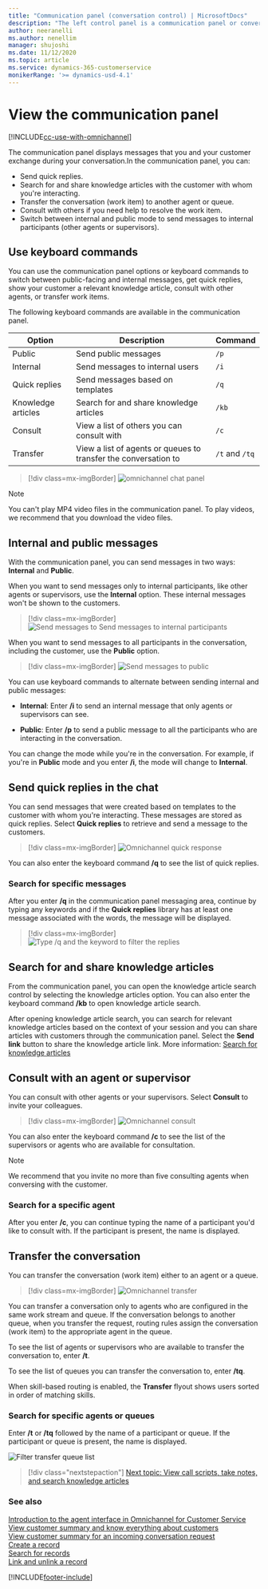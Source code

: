 ```yaml
---
title: "Communication panel (conversation control) | MicrosoftDocs"
description: "The left control panel is a communication panel or conversation control that hosts the messages that you exchange with customers. The communication panel provides various options like quick replies, consult, transfer, and internal and public message modes."
author: neeranelli
ms.author: nenellim
manager: shujoshi
ms.date: 11/12/2020
ms.topic: article
ms.service: dynamics-365-customerservice
monikerRange: '>= dynamics-usd-4.1'
---
```

# View the communication panel

[!INCLUDE[cc-use-with-omnichannel](../../includes/cc-use-with-omnichannel.md)]

The communication panel displays messages that you and your customer exchange during your conversation.In the communication panel, you can:

- Send quick replies.
- Search for and share knowledge articles with the customer with whom you're interacting.
- Transfer the conversation (work item) to another agent or queue.
- Consult with others if you need help to resolve the work item.
- Switch between internal and public mode to send messages to internal participants (other agents or supervisors).

## Use keyboard commands

You can use the communication panel options or keyboard commands to switch between public-facing and internal messages, get quick replies, show your customer a relevant knowledge article, consult with other agents, or transfer work items.

The following keyboard commands are available in the communication panel.
 
 | Option           | Description                                   |  Command |
 |------------------|-----------------------------------------------|-----------|
 | Public           | Send public messages | `/p` |
 | Internal         | Send messages to internal users | `/i` |
 | Quick replies    | Send messages based on templates  | `/q` |
 | Knowledge articles | Search for and share knowledge articles | `/kb` |
 | Consult          | View a list of others you can consult with | `/c` |
 | Transfer         | View a list of agents or queues to transfer the conversation to | `/t` and `/tq` |

> [!div class=mx-imgBorder]
> ![omnichannel chat panel](../media/oc-usd-chat-control-left-panel.png "Omnichannel chat panel")   

> [!NOTE]
> You can't play MP4 video files in the communication panel. To play videos, we recommend that you download the video files.

## Internal and public messages

With the communication panel, you can send messages in two ways: **Internal** and **Public**. 

When you want to send messages only to internal participants, like other agents or supervisors, use the **Internal** option. These internal messages won't be shown to the customers.

> [!div class=mx-imgBorder]
> ![Send messages to Send messages to internal participants](../media/oc-usd-cc-internal-message.png "Send messages to internal participants")

When you want to send messages to all participants in the conversation, including the customer, use the **Public** option.

> [!div class=mx-imgBorder]
> ![Send messages to public](../media/oc-usd-cc-public-message.png "Send messages to public")

You can use keyboard commands to alternate between sending internal and public messages:

- **Internal**: Enter **/i** to send an internal message that only agents or supervisors can see.

- **Public**: Enter **/p** to send a public message to all the participants who are interacting in the conversation.

You can change the mode while you're in the conversation. For example, if you're in **Public** mode and you enter **/i**, the mode will change to **Internal**.

## Send quick replies in the chat

You can send messages that were created based on templates to the customer with whom you're interacting. These messages are stored as quick replies. Select **Quick replies** to retrieve and send a message to the customers.

> [!div class=mx-imgBorder]
>![Omnichannel quick response](../media/oc-usd-cc-quick-replies.png "Omnichannel quick response")

You can also enter the keyboard command **/q** to see the list of quick replies.

### Search for specific messages

After you enter **/q** in the communication panel messaging area, continue by typing any keywords and if the **Quick replies** library has at least one message associated with the words, the message will be displayed.

 > [!div class=mx-imgBorder] 
 > ![Type /q and the keyword to filter the replies](../media/oc-usd-send-quick-replies-filter.png "Filter replies") 

## Search for and share knowledge articles

From the communication panel, you can open the knowledge article search control by selecting the knowledge articles option. You can also enter the keyboard command **/kb** to open knowledge article search.

After opening knowledge article search, you can search for relevant knowledge articles based on the context of your session and you can share articles with customers through the communication panel. Select the **Send link** button to share the knowledge article link. More information: [Search for knowledge articles](right-control-panel.md#search-for-knowledge-articles)

## Consult with an agent or supervisor

You can consult with other agents or your supervisors. Select **Consult** to invite your colleagues.

> [!div class=mx-imgBorder]
>![Omnichannel consult](../media/oc-usd-cc-consult.png "Omnichannel consult")  

You can also enter the keyboard command **/c** to see the list of the supervisors or agents who are available for consultation. 

> [!Note]
> We recommend that you invite no more than five consulting agents when conversing with the customer.

### Search for a specific agent

After you enter **/c**, you can continue typing the name of a participant you'd like to consult with. If the participant is present, the name is displayed.

## Transfer the conversation

You can transfer the conversation (work item) either to an agent or a queue.

> [!div class=mx-imgBorder]
>![Omnichannel transfer](../media/oc-usd-cc-transfer.png "Omnichannel transfer")

You can transfer a conversation only to agents who are configured in the same work stream and queue. If the conversation belongs to another queue, when you transfer the request, routing rules assign the conversation (work item) to the appropriate agent in the queue.

To see the list of agents or supervisors who are available to transfer the conversation to, enter **/t**.

To see the list of queues you can transfer the conversation to, enter **/tq**.

When skill-based routing is enabled, the **Transfer** flyout shows users sorted in order of matching skills.

### Search for specific agents or queues

Enter **/t** or **/tq** followed by the name of a participant or queue. If the participant or queue is present, the name is displayed.

![Filter transfer queue list](../media/oc-usd-cc-transfer-queue-filter.png "Filter transfer queue list")

> [!div class="nextstepaction"]
> [Next topic: View call scripts, take notes, and search knowledge articles](right-control-panel.md)

### See also

[Introduction to the agent interface in Omnichannel for Customer Service](introduction-agent-interface.md)  
[View customer summary and know everything about customers](customer-summary.md)  
[View customer summary for an incoming conversation request](view-customer-summary-incoming-conversation-request.md)  
[Create a record](create-record.md)  
[Search for records](search-record.md)  
[Link and unlink a record](link-unlink-record.md)  


[!INCLUDE[footer-include](../../includes/footer-banner.md)]
